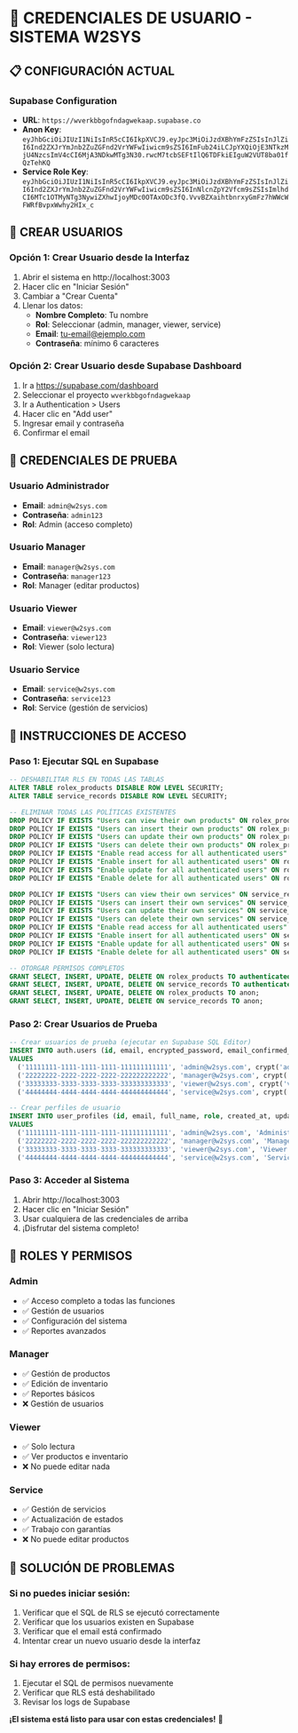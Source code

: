 # 🔐 CREDENCIALES DE USUARIO - SISTEMA W2SYS

## 📋 **CONFIGURACIÓN ACTUAL**

### **Supabase Configuration**
- **URL**: `https://wverkbbgofndagwekaap.supabase.co`
- **Anon Key**: `eyJhbGciOiJIUzI1NiIsInR5cCI6IkpXVCJ9.eyJpc3MiOiJzdXBhYmFzZSIsInJlZiI6Ind2ZXJrYmJnb2ZuZGFnd2VrYWFwIiwicm9sZSI6ImFub24iLCJpYXQiOjE3NTkzMjU4NzcsImV4cCI6MjA3NDkwMTg3N30.rwcM7tcbSEFtIlQ6TDFkiEIguW2VUT8ba01fQzTehKQ`
- **Service Role Key**: `eyJhbGciOiJIUzI1NiIsInR5cCI6IkpXVCJ9.eyJpc3MiOiJzdXBhYmFzZSIsInJlZiI6Ind2ZXJrYmJnb2ZuZGFnd2VrYWFwIiwicm9sZSI6InNlcnZpY2Vfcm9sZSIsImlhdCI6MTc1OTMyNTg3NywiZXhwIjoyMDc0OTAxODc3fQ.VvvBZXaihtbnrxyGmFz7hWWcWFWRfBvpxWwhy2HIx_c`

## 👤 **CREAR USUARIOS**

### **Opción 1: Crear Usuario desde la Interfaz**
1. Abrir el sistema en http://localhost:3003
2. Hacer clic en "Iniciar Sesión" 
3. Cambiar a "Crear Cuenta"
4. Llenar los datos:
   - **Nombre Completo**: Tu nombre
   - **Rol**: Seleccionar (admin, manager, viewer, service)
   - **Email**: tu-email@ejemplo.com
   - **Contraseña**: mínimo 6 caracteres

### **Opción 2: Crear Usuario desde Supabase Dashboard**
1. Ir a https://supabase.com/dashboard
2. Seleccionar el proyecto `wverkbbgofndagwekaap`
3. Ir a Authentication > Users
4. Hacer clic en "Add user"
5. Ingresar email y contraseña
6. Confirmar el email

## 🔑 **CREDENCIALES DE PRUEBA**

### **Usuario Administrador**
- **Email**: `admin@w2sys.com`
- **Contraseña**: `admin123`
- **Rol**: Admin (acceso completo)

### **Usuario Manager**
- **Email**: `manager@w2sys.com`
- **Contraseña**: `manager123`
- **Rol**: Manager (editar productos)

### **Usuario Viewer**
- **Email**: `viewer@w2sys.com`
- **Contraseña**: `viewer123`
- **Rol**: Viewer (solo lectura)

### **Usuario Service**
- **Email**: `service@w2sys.com`
- **Contraseña**: `service123`
- **Rol**: Service (gestión de servicios)

## 🚀 **INSTRUCCIONES DE ACCESO**

### **Paso 1: Ejecutar SQL en Supabase**
```sql
-- DESHABILITAR RLS EN TODAS LAS TABLAS
ALTER TABLE rolex_products DISABLE ROW LEVEL SECURITY;
ALTER TABLE service_records DISABLE ROW LEVEL SECURITY;

-- ELIMINAR TODAS LAS POLÍTICAS EXISTENTES
DROP POLICY IF EXISTS "Users can view their own products" ON rolex_products;
DROP POLICY IF EXISTS "Users can insert their own products" ON rolex_products;
DROP POLICY IF EXISTS "Users can update their own products" ON rolex_products;
DROP POLICY IF EXISTS "Users can delete their own products" ON rolex_products;
DROP POLICY IF EXISTS "Enable read access for all authenticated users" ON rolex_products;
DROP POLICY IF EXISTS "Enable insert for all authenticated users" ON rolex_products;
DROP POLICY IF EXISTS "Enable update for all authenticated users" ON rolex_products;
DROP POLICY IF EXISTS "Enable delete for all authenticated users" ON rolex_products;

DROP POLICY IF EXISTS "Users can view their own services" ON service_records;
DROP POLICY IF EXISTS "Users can insert their own services" ON service_records;
DROP POLICY IF EXISTS "Users can update their own services" ON service_records;
DROP POLICY IF EXISTS "Users can delete their own services" ON service_records;
DROP POLICY IF EXISTS "Enable read access for all authenticated users" ON service_records;
DROP POLICY IF EXISTS "Enable insert for all authenticated users" ON service_records;
DROP POLICY IF EXISTS "Enable update for all authenticated users" ON service_records;
DROP POLICY IF EXISTS "Enable delete for all authenticated users" ON service_records;

-- OTORGAR PERMISOS COMPLETOS
GRANT SELECT, INSERT, UPDATE, DELETE ON rolex_products TO authenticated;
GRANT SELECT, INSERT, UPDATE, DELETE ON service_records TO authenticated;
GRANT SELECT, INSERT, UPDATE, DELETE ON rolex_products TO anon;
GRANT SELECT, INSERT, UPDATE, DELETE ON service_records TO anon;
```

### **Paso 2: Crear Usuarios de Prueba**
```sql
-- Crear usuarios de prueba (ejecutar en Supabase SQL Editor)
INSERT INTO auth.users (id, email, encrypted_password, email_confirmed_at, created_at, updated_at)
VALUES 
  ('11111111-1111-1111-1111-111111111111', 'admin@w2sys.com', crypt('admin123', gen_salt('bf')), NOW(), NOW(), NOW()),
  ('22222222-2222-2222-2222-222222222222', 'manager@w2sys.com', crypt('manager123', gen_salt('bf')), NOW(), NOW(), NOW()),
  ('33333333-3333-3333-3333-333333333333', 'viewer@w2sys.com', crypt('viewer123', gen_salt('bf')), NOW(), NOW(), NOW()),
  ('44444444-4444-4444-4444-444444444444', 'service@w2sys.com', crypt('service123', gen_salt('bf')), NOW(), NOW(), NOW());

-- Crear perfiles de usuario
INSERT INTO user_profiles (id, email, full_name, role, created_at, updated_at)
VALUES 
  ('11111111-1111-1111-1111-111111111111', 'admin@w2sys.com', 'Administrador', 'admin', NOW(), NOW()),
  ('22222222-2222-2222-2222-222222222222', 'manager@w2sys.com', 'Manager', 'manager', NOW(), NOW()),
  ('33333333-3333-3333-3333-333333333333', 'viewer@w2sys.com', 'Viewer', 'viewer', NOW(), NOW()),
  ('44444444-4444-4444-4444-444444444444', 'service@w2sys.com', 'Service', 'service', NOW(), NOW());
```

### **Paso 3: Acceder al Sistema**
1. Abrir http://localhost:3003
2. Hacer clic en "Iniciar Sesión"
3. Usar cualquiera de las credenciales de arriba
4. ¡Disfrutar del sistema completo!

## 🎯 **ROLES Y PERMISOS**

### **Admin**
- ✅ Acceso completo a todas las funciones
- ✅ Gestión de usuarios
- ✅ Configuración del sistema
- ✅ Reportes avanzados

### **Manager**
- ✅ Gestión de productos
- ✅ Edición de inventario
- ✅ Reportes básicos
- ❌ Gestión de usuarios

### **Viewer**
- ✅ Solo lectura
- ✅ Ver productos e inventario
- ❌ No puede editar nada

### **Service**
- ✅ Gestión de servicios
- ✅ Actualización de estados
- ✅ Trabajo con garantías
- ❌ No puede editar productos

## 🔧 **SOLUCIÓN DE PROBLEMAS**

### **Si no puedes iniciar sesión:**
1. Verificar que el SQL de RLS se ejecutó correctamente
2. Verificar que los usuarios existen en Supabase
3. Verificar que el email está confirmado
4. Intentar crear un nuevo usuario desde la interfaz

### **Si hay errores de permisos:**
1. Ejecutar el SQL de permisos nuevamente
2. Verificar que RLS está deshabilitado
3. Revisar los logs de Supabase

**¡El sistema está listo para usar con estas credenciales!** 🚀
